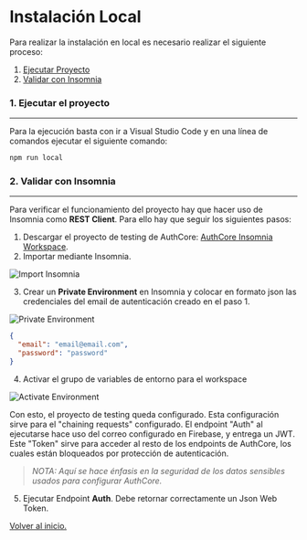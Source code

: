 # Instalación Local

Para realizar la instalación en local es necesario realizar el siguiente proceso:

1. [Ejecutar Proyecto](#1-Ejecutar-el-proyecto)
2. [Validar con Insomnia](#2-Validar-con-Insomnia)

### 1. Ejecutar el proyecto

---

Para la ejecución basta con ir a Visual Studio Code y en una línea de comandos ejecutar el siguiente comando:

```bash
npm run local
```

### 2. Validar con Insomnia

---

Para verificar el funcionamiento del proyecto hay que hacer uso de Insomnia como **REST Client**. Para ello hay que seguir los siguientes pasos:

1. Descargar el proyecto de testing de AuthCore: [AuthCore Insomnia Workspace](https://github.com/MarinaVVsoftware/AuthCore/blob/master/docs/API%20testing/Authcore-Auth.json).
2. Importar mediante Insomnia.

![Import Insomnia](https://lh3.googleusercontent.com/n-gdaBkQjTbpQ0Y_MABthlPvr-Lf3tFIhs61Lz4szpbhuVh0O-o68poOYD9DyDgVYd-TWyru6rU)

3. Crear un **Private Environment** en Insomnia y colocar en formato json las credenciales del email de autenticación creado en el paso 1.

![Private Environment](https://lh3.googleusercontent.com/cdEFMKP6M8Ji-KtWz1XqcTNxBObKl6YXrSuFmUANqXY_v4BGVBcS4wz09Hr9d5DLpkxBYMTzRao)

```json
{
  "email": "email@email.com",
  "password": "password"
}
```

4. Activar el grupo de variables de entorno para el workspace

![Activate Environment](https://lh3.googleusercontent.com/KXchrfWHKIsxw4H2p1R2Cq7lxlK74eV5wcR5qtLlm8GojtTIu0oDmCztdXD4n4HGGNPdzvim9RY)

Con esto, el proyecto de testing queda configurado. Esta configuración sirve para el "chaining requests" configurado. El endpoint "Auth" al ejecutarse hace uso del correo configurado en Firebase, y entrega un JWT. Este "Token" sirve para acceder al resto de los endpoints de AuthCore, los cuales están bloqueados por protección de autenticación.

> _NOTA: Aquí se hace énfasis en la seguridad de los datos sensibles usados para configurar AuthCore._

5. Ejecutar Endpoint **Auth**. Debe retornar correctamente un Json Web Token.

[Volver al inicio.](#Instalación-Local)
